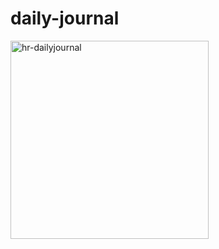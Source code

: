 # daily-journal
<img width="317" alt="hr-dailyjournal" src="https://user-images.githubusercontent.com/69318367/90810387-7e735880-e2e8-11ea-8b7f-baa2b569e0a1.png">

